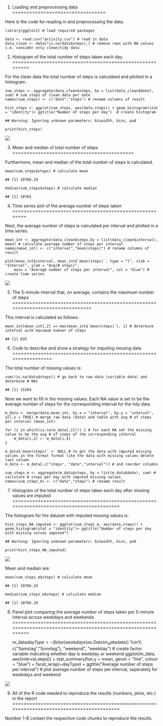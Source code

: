 1. Loading and preprocessing data
=================================

Here is the code for reading in and preprocessing the data.

    library(ggplot2) # load required packages
        
    data <- read.csv("activity.csv") # read in data 
    data_clean <- data[!is.na(data$steps),] # remove rows with NA values i.e. consider only clean/tidy data  

2. Histogram of the total number of steps taken each day.
=========================================================

For the clean data the total number of steps is calculated and plotted
in a histogram.

    sum_steps <- aggregate(data_clean$steps, by = list(data_clean$date), sum) # sum steps of clean data per date 
    names(sum_steps) <- c("date","steps") # rename columns of result
        
    hist_steps <- ggplot(sum_steps, aes(date,steps)) + geom_histogram(stat = "identity")+ ggtitle("Number of steps per day")  # create histogram

    ## Warning: Ignoring unknown parameters: binwidth, bins, pad

    print(hist_steps)

![](PA1_template_files/figure-markdown_strict/unnamed-chunk-2-1.png)

3. Mean and median of total number of steps
===========================================

Furthermore, mean and median of the total number of steps is calculated.

    mean(sum_steps$steps) # calculate mean

    ## [1] 10766.19

    median(sum_steps$steps) # calculate median 

    ## [1] 10765

4. Time series plot of the average number of steps taken
========================================================

Next, the average number of steps is calculated per interval and plotted
in a time series.

    mean_int <- aggregate(data_clean$steps,by = list(data_clean$interval), mean) # calculate average number of steps per interval
    names(mean_int) <- c("interval","mean(steps)") # rename columns of result 
        
    plot(mean_int$interval, mean_int$`mean(steps)`, type = "l", xlab = "Interval", ylab = "Avg(# steps)", 
        main = "Average number of steps per interval", col = "blue") # create time series 

![](PA1_template_files/figure-markdown_strict/unnamed-chunk-4-1.png)

5. The 5-minute interval that, on average, contains the maximum number of steps
===============================================================================

This interval is calculated as follows:

    mean_int[mean_int[,2] == max(mean_int$`mean(steps)`), 1] # determine interval with maximum numver of steps 

    ## [1] 835

6. Code to describe and show a strategy for imputing missing data
=================================================================

The total number of missing values is:

    sum(!is.na(data$steps)) # go back to raw data (variable data) and determine # NAs

    ## [1] 15264

Now we want to fill in the missing values. Each NA value is set to be
the average number of steps for the corresponding interval for the tidy
data.

    m_data <- merge(data,mean_int, by.x = "interval", by.y = "interval", all.x = TRUE) # merge raw data (data) and table with avg # of steps per interval (mean_int)
        
    for (i in which(is.na(m_data[,2]))) { # for each NA set the missing value to be the avg # of steps of the corresponding interval 
        m_data[i,2] <- m_data[i,4]
    } 
        
    m_data$`mean(steps)` <- NULL # to get the data with imputed missing values in the format format like the data with missing values delete last column
    m_data <- m_data[,c("steps", "date","interval")] # and reorder columns
        
    sum_steps_m <- aggregate(m_data$steps, by = list(m_data$date), sum) # calculate # steps per day with imputed missing values 
    names(sum_steps_m) <- c("date","steps") # rename result 

7. Histogram of the total number of steps taken each day after missing values are imputed
=========================================================================================

The histogram for the dataset with imputed missing values is:

    hist_steps_NA_imputed <- ggplot(sum_steps_m, aes(date,steps)) + geom_histogram(stat = "identity")+ ggtitle("Number of steps per day with missing values imputed") 

    ## Warning: Ignoring unknown parameters: binwidth, bins, pad

    print(hist_steps_NA_imputed)

![](PA1_template_files/figure-markdown_strict/unnamed-chunk-8-1.png)

Mean and median are:

    mean(sum_steps_m$steps) # calculate mean

    ## [1] 10766.19

    median(sum_steps_m$steps) # calculate median

    ## [1] 10766.19

8. Panel plot comparing the average number of steps taken per 5-minute interval across weekdays and weekends
============================================================================================================

    m_data$dayType <- ifelse(weekdays(as.Date(m_data$date)) %in% c("Samstag","Sonntag"), "weekend", "weekday") # create factor variable indicating whether day is weekday or weekend 
    ggplot(m_data, aes(interval,steps)) + stat_summary(fun.y = mean, geom = "line", colour = "blue") + facet_wrap(~dayType) + ggtitle("Average number of steps per interval") # plot average number of steps per interval, seperately for weekdays and weekend 

![](PA1_template_files/figure-markdown_strict/unnamed-chunk-10-1.png)

9. All of the R code needed to reproduce the results (numbers, plots, etc.) in the report
=========================================================================================

Number 1-8 contain the respective code chunks to reproduce the results.
